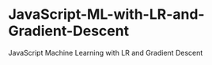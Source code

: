 # JavaScript-ML-with-LR-and-Gradient-Descent
JavaScript Machine Learning with LR and Gradient Descent
